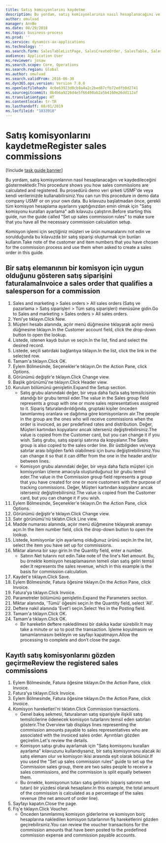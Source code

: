 ```yaml
---
title: Satış komisyonlarını kaydetme
description: Bu yordam, satış komisyonlarının nasıl hesaplanacağını ve kaydedileceğini göstermektedir.
author: omulvad
manager: AnnBe
ms.date: 08/29/2018
ms.topic: business-process
ms.prod: ''
ms.service: dynamics-ax-applications
ms.technology: ''
ms.search.form: SalesTableListPage, SalesCreateOrder, SalesTable, SalesEditLines,  CustInvoiceJournal, CommissionTrans, LedgerTransVoucher
audience: Application User
ms.reviewer: josaw
ms.search.scope: Core, Operations
ms.search.region: Global
ms.author: omulvad
ms.search.validFrom: 2016-06-30
ms.dyn365.ops.version: Version 7.0.0
ms.openlocfilehash: 4c0e63923d0cb9a4a2c2bed87cfb72edfb0d2741
ms.sourcegitcommit: 8b4b6a9226d4e5f66498ab2a5b4160e26dd112af
ms.translationtype: HT
ms.contentlocale: tr-TR
ms.lasthandoff: 08/01/2019
ms.locfileid: "1833918"
---
```

# <a name="register-sales-commissions"></a><span data-ttu-id="3a888-103">Satış komisyonlarını kaydetme</span><span class="sxs-lookup"><span data-stu-id="3a888-103">Register sales commissions</span></span>

[!include [task guide banner](../../includes/task-guide-banner.md)]

<span data-ttu-id="3a888-104">Bu yordam, satış komisyonlarının nasıl hesaplanacağını ve kaydedileceğini göstermektedir.</span><span class="sxs-lookup"><span data-stu-id="3a888-104">This procedure shows you how sales commissions are calculated and registered.</span></span> <span data-ttu-id="3a888-105">Bu prosedürü demo veri şirketi USMF'de veya kendi verilerinizde kullanabilirsiniz.</span><span class="sxs-lookup"><span data-stu-id="3a888-105">You can run this procedure in demo data company USMF or on your own data.</span></span> <span data-ttu-id="3a888-106">Bu kılavuzu başlatmadan önce, gerekli tüm komisyon hesaplama ayarlarını yaptığınızdan emin olmak için "Satış komisyonu kuralları ayarlama" adlı kılavuzu çalıştırın.</span><span class="sxs-lookup"><span data-stu-id="3a888-106">Before starting this guide, run the guide called "Set up sales commission rules" to make sure that you have all the necessary commission calculation setup.</span></span>

<span data-ttu-id="3a888-107">Komisyon işlemi için seçtiğiniz müşteri ve ürün numaralarını not edin ve sorulduğunda bu kılavuzda bir satış siparişi oluşturmak için bunları kullanın.</span><span class="sxs-lookup"><span data-stu-id="3a888-107">Take note of the customer and item numbers that you have chosen for the commission process and use them when asked to create a sales order in this guide.</span></span>


## <a name="invoice-a-sales-order-that-qualifies-a-salesperson-for-a-commission"></a><span data-ttu-id="3a888-108">Bir satış elemanının bir komisyon için uygun olduğunu gösteren satış siparişini faturalama</span><span class="sxs-lookup"><span data-stu-id="3a888-108">Invoice a sales order that qualifies a salesperson for a commission</span></span>
1. <span data-ttu-id="3a888-109">Sales and marketing > Sales orders > All sales orders (Satış ve pazarlama > Satış siparişleri > Tüm satış siparişleri) menüsüne gidin.</span><span class="sxs-lookup"><span data-stu-id="3a888-109">Go to Sales and marketing > Sales orders > All sales orders.</span></span>
2. <span data-ttu-id="3a888-110">Yeni'ye tıklayın.</span><span class="sxs-lookup"><span data-stu-id="3a888-110">Click New.</span></span>
3. <span data-ttu-id="3a888-111">Müşteri hesabı alanında, açılır menü düğmesine tıklayarak açılır menü düğmesine tıklayın.</span><span class="sxs-lookup"><span data-stu-id="3a888-111">In the Customer account field, click the drop-down button to open the lookup.</span></span>
4. <span data-ttu-id="3a888-112">Listede, istenen kaydı bulun ve seçin.</span><span class="sxs-lookup"><span data-stu-id="3a888-112">In the list, find and select the desired record.</span></span>
5. <span data-ttu-id="3a888-113">Listede, seçili satırdaki bağlantıya tıklayın.</span><span class="sxs-lookup"><span data-stu-id="3a888-113">In the list, click the link in the selected row.</span></span>
6. <span data-ttu-id="3a888-114">Tamam'a tıklayın.</span><span class="sxs-lookup"><span data-stu-id="3a888-114">Click OK.</span></span>
7. <span data-ttu-id="3a888-115">Eylem Bölmesinde, Seçenekler'e tıklayın.</span><span class="sxs-lookup"><span data-stu-id="3a888-115">On the Action Pane, click Options.</span></span>
8. <span data-ttu-id="3a888-116">Görünümü değiştir'e tıklayın.</span><span class="sxs-lookup"><span data-stu-id="3a888-116">Click Change view.</span></span>
9. <span data-ttu-id="3a888-117">Başlık görünümü'ne tıklayın.</span><span class="sxs-lookup"><span data-stu-id="3a888-117">Click Header view.</span></span>
10. <span data-ttu-id="3a888-118">Kurulum bölümünü genişletin.</span><span class="sxs-lookup"><span data-stu-id="3a888-118">Expand the Setup section.</span></span>
    * <span data-ttu-id="3a888-119">Satış grubu alanındaki değer, bir veya daha fazla satış temsilcisinin atandığı bir grubu temsil eder.</span><span class="sxs-lookup"><span data-stu-id="3a888-119">The value in the Sales group field represents a group with one or more sales representatives assigned to it.</span></span> <span data-ttu-id="3a888-120">Sipariş faturalandırıldığında, gruptaki kişiler önceden tanımlanmış oranlara ve dağıtıma göre komisyonlarını alır.</span><span class="sxs-lookup"><span data-stu-id="3a888-120">The people in the group are the ones who will receive commissions when the order is invoiced, as per predefined rates and distribution.</span></span>   <span data-ttu-id="3a888-121">Değer, Müşteri kartından kopyalanır ancak isterseniz değiştirebilirsiniz.</span><span class="sxs-lookup"><span data-stu-id="3a888-121">The value is copied from the Customer card, but you can change it if you wish.</span></span>  <span data-ttu-id="3a888-122">Satış grubu, satış siparişi satırına da kopyalanır.</span><span class="sxs-lookup"><span data-stu-id="3a888-122">The Sales group is also copied to the sales order line.</span></span> <span data-ttu-id="3a888-123">Bir üstbilgiden ve/veya satırlar arası bilgiden farklı olabilmesi için bunu değiştirebilirsiniz.</span><span class="sxs-lookup"><span data-stu-id="3a888-123">You can change it so that it can differ from the one in the header and/or between lines.</span></span>  
    * <span data-ttu-id="3a888-124">Komisyon grubu alanındaki değer, bir veya daha fazla müşteri için komisyonları izleme amacıyla oluşturduğunuz bir grubu temsil eder.</span><span class="sxs-lookup"><span data-stu-id="3a888-124">The value in the Commission group field represents a group that you have created for one or more customers with the purpose of tracking commissions.</span></span>   <span data-ttu-id="3a888-125">Değer, Müşteri kartından kopyalanır ancak isterseniz değiştirebilirsiniz.</span><span class="sxs-lookup"><span data-stu-id="3a888-125">The value is copied from the Customer card, but you can change it if you wish.</span></span>   
11. <span data-ttu-id="3a888-126">Eylem Bölmesinde, Seçenekler'e tıklayın.</span><span class="sxs-lookup"><span data-stu-id="3a888-126">On the Action Pane, click Options.</span></span>
12. <span data-ttu-id="3a888-127">Görünümü değiştir'e tıklayın.</span><span class="sxs-lookup"><span data-stu-id="3a888-127">Click Change view.</span></span>
13. <span data-ttu-id="3a888-128">Satır görünümü'nü tıklatın.</span><span class="sxs-lookup"><span data-stu-id="3a888-128">Click Line view.</span></span>
14. <span data-ttu-id="3a888-129">Madde numarası alanında, açılır menü düğmesine tıklayarak aramayı açın.</span><span class="sxs-lookup"><span data-stu-id="3a888-129">In the Item number field, click the drop-down button to open the lookup.</span></span>
15. <span data-ttu-id="3a888-130">Listede, komisyonlar için ayarlamış olduğunuz ürünü seçin.</span><span class="sxs-lookup"><span data-stu-id="3a888-130">In the list, select the item you have set up for commissions.</span></span> 
16. <span data-ttu-id="3a888-131">Miktar alanına bir sayı girin.</span><span class="sxs-lookup"><span data-stu-id="3a888-131">In the Quantity field, enter a number.</span></span>
    * <span data-ttu-id="3a888-132">Satırın Net tutarını not edin.</span><span class="sxs-lookup"><span data-stu-id="3a888-132">Take note of the line's Net amount.</span></span> <span data-ttu-id="3a888-133">Bu, bu örnekte komisyon hesaplamasının temeli olan satış geliri temsil eder.</span><span class="sxs-lookup"><span data-stu-id="3a888-133">It represents the sales revenue, which in this example is the basis for commission calculation.</span></span>  
17. <span data-ttu-id="3a888-134">Kaydet'e tıklayın.</span><span class="sxs-lookup"><span data-stu-id="3a888-134">Click Save.</span></span>
18. <span data-ttu-id="3a888-135">Eylem Bölmesinde, Fatura öğesine tıklayın.</span><span class="sxs-lookup"><span data-stu-id="3a888-135">On the Action Pane, click Invoice.</span></span>
19. <span data-ttu-id="3a888-136">Fatura'ya tıklayın.</span><span class="sxs-lookup"><span data-stu-id="3a888-136">Click Invoice.</span></span>
20. <span data-ttu-id="3a888-137">Parametreler bölümünü genişletin.</span><span class="sxs-lookup"><span data-stu-id="3a888-137">Expand the Parameters section.</span></span>
21. <span data-ttu-id="3a888-138">Miktar alanında, 'Tümü' öğesini seçin.</span><span class="sxs-lookup"><span data-stu-id="3a888-138">In the Quantity field, select 'All'.</span></span>
22. <span data-ttu-id="3a888-139">Deftere nakil alanında 'Evet'i seçin.</span><span class="sxs-lookup"><span data-stu-id="3a888-139">Select Yes in the Posting field.</span></span>
23. <span data-ttu-id="3a888-140">Tamam'a tıklayın.</span><span class="sxs-lookup"><span data-stu-id="3a888-140">Click OK.</span></span>
24. <span data-ttu-id="3a888-141">Tamam'a tıklayın.</span><span class="sxs-lookup"><span data-stu-id="3a888-141">Click OK.</span></span>
    * <span data-ttu-id="3a888-142">Bir hareketin deftere nakledilmesi bir dakika kadar sürebilir.</span><span class="sxs-lookup"><span data-stu-id="3a888-142">It may take a minute or so to post the transaction.</span></span> <span data-ttu-id="3a888-143">İşleme koyulmasını ve tamamlanmasını bekleyin ve sayfayı kapatmayın.</span><span class="sxs-lookup"><span data-stu-id="3a888-143">Allow the processing to complete and don’t close the page.</span></span>  

## <a name="review-the-registered-sales-commissions"></a><span data-ttu-id="3a888-144">Kayıtlı satış komisyonlarını gözden geçirme</span><span class="sxs-lookup"><span data-stu-id="3a888-144">Review the registered sales commissions</span></span>
1. <span data-ttu-id="3a888-145">Eylem Bölmesinde, Fatura öğesine tıklayın.</span><span class="sxs-lookup"><span data-stu-id="3a888-145">On the Action Pane, click Invoice.</span></span>
2. <span data-ttu-id="3a888-146">Fatura'ya tıklayın.</span><span class="sxs-lookup"><span data-stu-id="3a888-146">Click Invoice.</span></span>
3. <span data-ttu-id="3a888-147">Eylem Bölmesinde, Fatura öğesine tıklayın.</span><span class="sxs-lookup"><span data-stu-id="3a888-147">On the Action Pane, click Invoice.</span></span>
4. <span data-ttu-id="3a888-148">Komisyon hareketleri'ni tıklatın.</span><span class="sxs-lookup"><span data-stu-id="3a888-148">Click Commission transactions.</span></span>
    * <span data-ttu-id="3a888-149">Genel bakış sekmesi, faturalanan satış siparişiyle ilişkili satış temsilcilerine ödenecek komisyon tutarlarını temsil eden satırları gösterir.</span><span class="sxs-lookup"><span data-stu-id="3a888-149">The Overview tab displays lines representing the commission amounts payable to sales representatives who are associated with the invoiced sales order.</span></span> <span data-ttu-id="3a888-150">Ayrıntıları gözden geçirelim.</span><span class="sxs-lookup"><span data-stu-id="3a888-150">Let's review the details.</span></span>     
    * <span data-ttu-id="3a888-151">Komisyon satışı grubu ayarlamak için "Satış komisyonu kuralları ayarlama" kılavuzunu kullandıysanız, bir satış komisyonunu alacak iki satış elemanı olur ve komisyon ikisi arasında eşit olarak bölünür.</span><span class="sxs-lookup"><span data-stu-id="3a888-151">If you used the "Set up sales commission rules" guide to set up the Commission sales group, there are two sales people to receive a sales commissions, and the commission is split equally between them.</span></span>  
    * <span data-ttu-id="3a888-152">Bu örnekte, komisyonun tutarı satış gelirinin (sipariş satırının net tutarı) bir yüzdesi olarak hesaplanır.</span><span class="sxs-lookup"><span data-stu-id="3a888-152">In this example, the total amount of the commission is calculated as a percentage of the sales revenue (the net amount of order line).</span></span>   
5. <span data-ttu-id="3a888-153">Sayfayı kapatın.</span><span class="sxs-lookup"><span data-stu-id="3a888-153">Close the page.</span></span>
6. <span data-ttu-id="3a888-154">Fiş'e tıklayın.</span><span class="sxs-lookup"><span data-stu-id="3a888-154">Click Voucher.</span></span>
    * <span data-ttu-id="3a888-155">Önceden tanımlanmış komisyon giderlerine ve komisyon borç hesaplarına nakledilen komisyon tutarlarının fiş hareketlerini gözden geçirebilirsiniz.</span><span class="sxs-lookup"><span data-stu-id="3a888-155">You can review the voucher transactions for the commission amounts that have been posted to the predefined commission expense and commission payable accounts.</span></span>  

